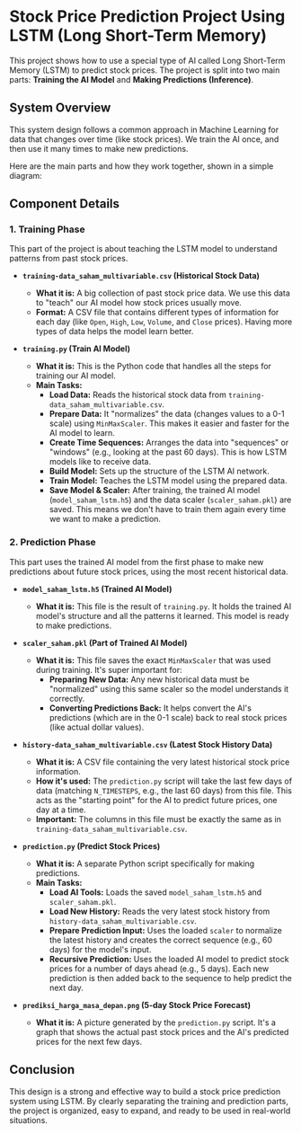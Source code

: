
# Stock Price Prediction Project Using LSTM (Long Short-Term Memory)

This project shows how to use a special type of AI called Long Short-Term Memory (LSTM) to predict stock prices. The project is split into two main parts: **Training the AI Model** and **Making Predictions (Inference)**.

## System Overview

This system design follows a common approach in Machine Learning for data that changes over time (like stock prices). We train the AI once, and then use it many times to make new predictions.

Here are the main parts and how they work together, shown in a simple diagram:


## Component Details

### 1\. Training Phase

This part of the project is about teaching the LSTM model to understand patterns from past stock prices.

  * **`training-data_saham_multivariable.csv` (Historical Stock Data)**

      * **What it is:** A big collection of past stock price data. We use this data to "teach" our AI model how stock prices usually move.
      * **Format:** A CSV file that contains different types of information for each day (like `Open`, `High`, `Low`, `Volume`, and `Close` prices). Having more types of data helps the model learn better.

  * **`training.py` (Train AI Model)**

      * **What it is:** This is the Python code that handles all the steps for training our AI model.
      * **Main Tasks:**
          * **Load Data:** Reads the historical stock data from `training-data_saham_multivariable.csv`.
          * **Prepare Data:** It "normalizes" the data (changes values to a 0-1 scale) using `MinMaxScaler`. This makes it easier and faster for the AI model to learn.
          * **Create Time Sequences:** Arranges the data into "sequences" or "windows" (e.g., looking at the past 60 days). This is how LSTM models like to receive data.
          * **Build Model:** Sets up the structure of the LSTM AI network.
          * **Train Model:** Teaches the LSTM model using the prepared data.
          * **Save Model & Scaler:** After training, the trained AI model (`model_saham_lstm.h5`) and the data scaler (`scaler_saham.pkl`) are saved. This means we don't have to train them again every time we want to make a prediction.

### 2\. Prediction Phase

This part uses the trained AI model from the first phase to make new predictions about future stock prices, using the most recent historical data.

  * **`model_saham_lstm.h5` (Trained AI Model)**

      * **What it is:** This file is the result of `training.py`. It holds the trained AI model's structure and all the patterns it learned. This model is ready to make predictions.

  * **`scaler_saham.pkl` (Part of Trained AI Model)**

      * **What it is:** This file saves the exact `MinMaxScaler` that was used during training. It's super important for:
          * **Preparing New Data:** Any new historical data must be "normalized" using this same scaler so the model understands it correctly.
          * **Converting Predictions Back:** It helps convert the AI's predictions (which are in the 0-1 scale) back to real stock prices (like actual dollar values).

  * **`history-data_saham_multivariable.csv` (Latest Stock History Data)**

      * **What it is:** A CSV file containing the very latest historical stock price information.
      * **How it's used:** The `prediction.py` script will take the last few days of data (matching `N_TIMESTEPS`, e.g., the last 60 days) from this file. This acts as the "starting point" for the AI to predict future prices, one day at a time.
      * **Important:** The columns in this file must be exactly the same as in `training-data_saham_multivariable.csv`.

  * **`prediction.py` (Predict Stock Prices)**

      * **What it is:** A separate Python script specifically for making predictions.
      * **Main Tasks:**
          * **Load AI Tools:** Loads the saved `model_saham_lstm.h5` and `scaler_saham.pkl`.
          * **Load New History:** Reads the very latest stock history from `history-data_saham_multivariable.csv`.
          * **Prepare Prediction Input:** Uses the loaded `scaler` to normalize the latest history and creates the correct sequence (e.g., 60 days) for the model's input.
          * **Recursive Prediction:** Uses the loaded AI model to predict stock prices for a number of days ahead (e.g., 5 days). Each new prediction is then added back to the sequence to help predict the next day.

  * **`prediksi_harga_masa_depan.png` (5-day Stock Price Forecast)**

      * **What it is:** A picture generated by the `prediction.py` script. It's a graph that shows the actual past stock prices and the AI's predicted prices for the next few days.

## Conclusion

This design is a strong and effective way to build a stock price prediction system using LSTM. By clearly separating the training and prediction parts, the project is organized, easy to expand, and ready to be used in real-world situations.

